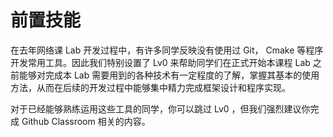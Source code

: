 # 前置技能

在去年网络课 Lab 开发过程中，有许多同学反映没有使用过 Git， Cmake 等程序开发常用工具。因此我们特别设置了 Lv0 来帮助同学们在正式开始本课程 Lab 之前能够对完成本 Lab 需要用到的各种技术有一定程度的了解，掌握其基本的使用方法，从而在后续的开发过程中能够集中精力完成框架设计和程序实现。

对于已经能够熟练运用这些工具的同学，你可以跳过 Lv0 ，但我们强烈建议你完成 Github Classroom 相关的内容。 